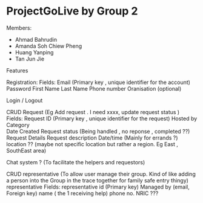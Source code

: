 # ProjectGoLive by Group 2

Members:
- Ahmad Bahrudin
- Amanda Soh Chiew Pheng
- Huang Yanping
- Tan Jun Jie


Features

Registration:
  Fields:
    Email (Primary key , unique identifier for the account)
    Password
    First Name
    Last Name
    Phone number
    Oranisation (optional)
    
Login / Logout

CRUD Request (Eg Add request . I need xxxx, update request status )
  Fields:
    Request ID (Primary key , unique identifier for the request)
    Hosted by
    Category    
    Date Created
    Request status (Being handled , no reponse , completed ??)
    Request Details
      Request description
      Date/time (Mainly for errands ?)
      location ?? (maybe not specific location but rather a region. Eg East , SouthEast area)

Chat system ? (To facilitate the helpers and requestors)

CRUD representative (To allow user manage their group. Kind of like adding a person into the Group in the trace together for family safe entry thingy)
  representative Fields:
    representative id (Primary key)
    Managed by (email, Foreign key)
    name ( the 1 receiving help)
    phone no.
    NRIC ???
    
      
    
    
    
    
